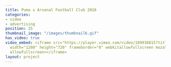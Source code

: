 ```yaml
---
title: Puma x Arsenal Football Club 2016
categories:
- video
- advertising
position: 25
thumbnail_image: "/images/thumbnail6.gif"
has_video: true
video_embed: <iframe src="https://player.vimeo.com/video/189938815?title=0&byline=0&portrait=0"
  width="1280" height="720" frameborder="0" webkitallowfullscreen mozallowfullscreen
  allowfullscreen></iframe>
layout: project
---
```


